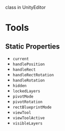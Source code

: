class in UnityEditor
# Tools

## Static Properties
- `current`
- `handlePosition`
- `handleRect`
- `handleRectRotation`
- `handleRotation`
- `hidden`
- `lockedLayers`
- `pivotMode`
- `pivotRotation`
- `rectBlueprintMode`
- `viewTool`
- `viewToolActive`
- `visibleLayers`
